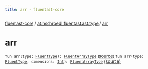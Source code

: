 ```yaml
---
title: arr - fluentast-core
---
```


[fluentast-core](../index.html) / [at.hschroedl.fluentast.ast.type](index.html) / [arr](.)

# arr

`fun arr(type: `[`FluentType`](-fluent-type/index.html)`): `[`FluentArrayType`](-fluent-array-type/index.html) [(source)](http://github.com/hschroedl/fluentast/tree/master/core/at.hschroedl.fluentast/ast/type/ArrayType.kt#L24)
`fun arr(type: `[`FluentType`](-fluent-type/index.html)`, dimensions: `[`Int`](https://kotlinlang.org/api/latest/jvm/stdlib/kotlin/-int/index.html)`): `[`FluentArrayType`](-fluent-array-type/index.html) [(source)](http://github.com/hschroedl/fluentast/tree/master/core/at.hschroedl.fluentast/ast/type/ArrayType.kt#L28)
